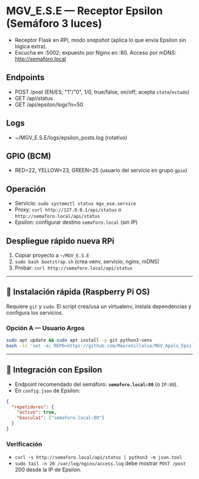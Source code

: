 # MGV_E.S.E — Receptor Epsilon (Semáforo 3 luces)
- Receptor Flask en RPi, modo *snapshot* (aplica lo que envía Epsilon sin lógica extra).
- Escucha en :5002; expuesto por Nginx en :80. Acceso por mDNS: http://semaforo.local

## Endpoints
- POST /post  (EN/ES; "1"/"0", 1/0, true/false, on/off; acepta `state`/`estado`)
- GET  /api/status
- GET  /api/epsilon/logs?n=50

## Logs
- ~/MGV_E.S.E/logs/epsilon_posts.log (rotativo)

## GPIO (BCM)
- RED=22, YELLOW=23, GREEN=25 (usuario del servicio en grupo `gpio`)

## Operación
- Servicio: `sudo systemctl status mgv_ese.service`
- Proxy: `curl http://127.0.0.1/api/status` o `http://semaforo.local/api/status`
- Epsilon: configurar destino `semaforo.local` (sin IP)

## Despliegue rápido nueva RPi
1) Copiar proyecto a `~/MGV_E.S.E`
2) `sudo bash bootstrap.sh`  (crea venv, servicio, nginx, mDNS)
3) Probar: `curl http://semaforo.local/api/status`

---

## 🚀 Instalación rápida (Raspberry Pi OS)

Requiere `git` y `sudo`. El script crea/usa un virtualenv, instala dependencias y configura los servicios.

### Opción A — Usuario **Argos**
```bash
sudo apt update && sudo apt install -y git python3-venv
bash -lc 'set -e; REPO=https://github.com/MauroVillalva/MGV_Apolo_Epsilon_Base.git; DIR=$HOME/MGV_Apolo_Epsilon_Base; [ -d "$DIR/.git" ] || git clone "$REPO" "$DIR"; git -C "$DIR" pull --ff-only; cd "$DIR"; ./bootstrap.sh'
```

---

## 🔌 Integración con Epsilon

- Endpoint recomendado del semáforo: **`semaforo.local:80`** (o `IP:80`).
- En `config.json` de Epsilon:

```json
{
  "repetidores": {
    "activo": true,
    "bascula1": ["semaforo.local:80"]
  }
}
```

### Verificación
- `curl -s http://semaforo.local/api/status | python3 -m json.tool`
- `sudo tail -n 20 /var/log/nginx/access.log` debe mostrar `POST /post` 200 desde la IP de Epsilon.
